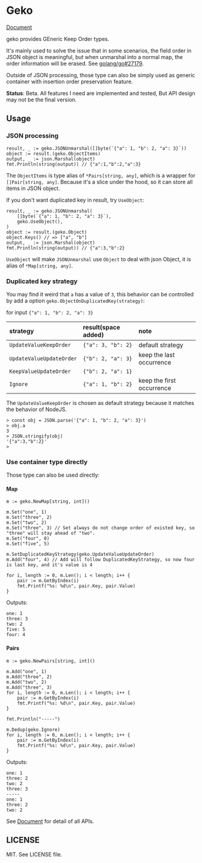 # Geko

[Document]

geko provides GEneric Keep Order types.

It's mainly used to solve the issue that in some scenarios, the field order in JSON object is meaningful, but when unmarshal into a normal map, the order information will be erased. See [golang/go#27179].

Outside of JSON processing, those type can also be simply used as generic container with insertion order preservation feature.

**Status**: Beta. All features I need are implemented and tested, But API design may not be the final version.

## Usage

### JSON processing

```golang
result, _ := geko.JSONUnmarshal([]byte(`{"a": 1, "b": 2, "a": 3}`))
object := result.(geko.ObjectItems)
output, _ := json.Marshal(object)
fmt.Println(string(output)) // {"a":1,"b":2,"a":3}
```

The `ObjectItems` is type alias of `*Pairs[string, any]`, which is a wrapper for `[]Pair[string, any]`. Because it's a slice under the hood, so it can store all items in JSON object.

If you don't want duplicated key in result, try `UseObject`:

```golang
result, _ := geko.JSONUnmarshal(
    []byte(`{"a": 1, "b": 2, "a": 3}`), 
    geko.UseObject(),
)
object := result.(geko.Object)
object.Keys() // => ["a", "b"]
output, _ := json.Marshal(object)
fmt.Println(string(output)) // {"a":3,"b":2}
```

`UseObject` will make `JSONUnmarshal` use `Object` to deal with json Object, it is alias of `*Map[string, any]`.

### Duplicated key strategy

You may find it weird that `a` has a value of `3`, this behavior can be controlled by add a option `geko.ObjectOnDuplicatedKey(strategy)`:

for input `{"a": 1, "b": 2, "a": 3}`

| strategy                 | result(space added) | note                      |
| :----------------------- | :------------------ | :------------------------ |
| `UpdateValueKeepOrder`   | `{"a": 3, "b": 2}`  | default strategy          |
| `UpdateValueUpdateOrder` | `{"b": 2, "a": 3}`  | keep the last occurrence  |
| `KeepValueUpdateOrder`   | `{"b": 2, "a": 1}`  |
| `Ignore`                 | `{"a": 1, "b": 2}`  | keep the first occurrence |

The `UpdateValueKeepOrder` is chosen as default strategy because it matches the behavior of NodeJS.

```text
> const obj = JSON.parse('{"a": 1, "b": 2, "a": 3}')
> obj.a
3
> JSON.stringify(obj)
'{"a":3,"b":2}'
> 
```

### Use container type directly

Those type can also be used directly:

#### Map

```golang
m := geko.NewMap[string, int]()

m.Set("one", 1)
m.Set("three", 2)
m.Set("two", 2)
m.Set("three", 3) // Set always do not change order of existed key, so "three" will stay ahead of "two".
m.Set("four", 0)
m.Set("five", 5)

m.SetDuplicatedKeyStrategy(geko.UpdateValueUpdateOrder)
m.Add("four", 4) // Add will follow DuplicatedKeyStrategy, so now four is last key, and it's value is 4

for i, length := 0, m.Len(); i < length; i++ {
    pair := m.GetByIndex(i)
    fmt.Printf("%s: %d\n", pair.Key, pair.Value)
}
```

Outputs:

```text
one: 1
three: 3
two: 2
five: 5
four: 4
```

#### Pairs

``` golang
m := geko.NewPairs[string, int]()

m.Add("one", 1)
m.Add("three", 2)
m.Add("two", 2)
m.Add("three", 3)
for i, length := 0, m.Len(); i < length; i++ {
    pair := m.GetByIndex(i)
    fmt.Printf("%s: %d\n", pair.Key, pair.Value)
}

fmt.Println("-----")

m.Dedup(geko.Ignore)
for i, length := 0, m.Len(); i < length; i++ {
    pair := m.GetByIndex(i)
    fmt.Printf("%s: %d\n", pair.Key, pair.Value)
}
```

Outputs:

```text
one: 1
three: 2
two: 2
three: 3
-----
one: 1
three: 2
two: 2
```

See [Document] for detail of all APIs.

## LICENSE

MIT. See LICENSE file.

[Document]: https://pkg.go.dev/github.com/7sDream/geko
[golang/go#27179]: https://github.com/golang/go/issues/27179

